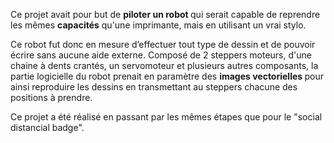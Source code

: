 Ce projet avait pour but de <strong>piloter un robot </strong> qui serait capable de reprendre les mêmes <strong>capacités</strong> qu'une imprimante, mais en utilisant un vrai stylo.

Ce robot fut donc en mesure d’effectuer tout type de dessin et de pouvoir écrire sans aucune aide externe. 
Composé de 2 steppers moteurs, d'une chaine à dents crantés, un servomoteur et plusieurs autres composants, la partie logicielle du robot prenait en paramètre des <strong>images vectorielles </strong> pour ainsi reproduire les dessins en transmettant au steppers chacune des positions à prendre.

Ce projet a été réalisé en passant par les mêmes étapes que pour le "social distancial badge".
